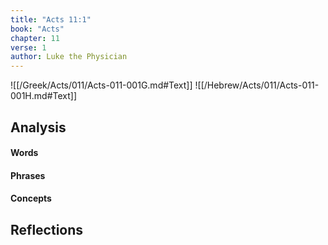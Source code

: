 ```yaml
---
title: "Acts 11:1"
book: "Acts"
chapter: 11
verse: 1
author: Luke the Physician
---
```

![[/Greek/Acts/011/Acts-011-001G.md#Text]]
![[/Hebrew/Acts/011/Acts-011-001H.md#Text]]

## Analysis

#### Words

#### Phrases

#### Concepts

## Reflections
